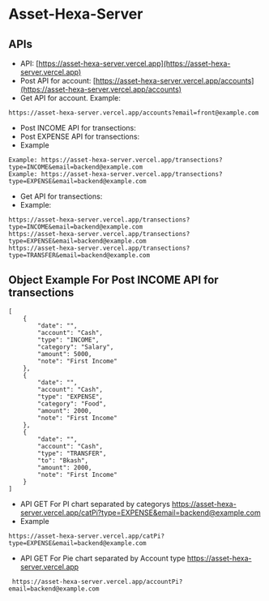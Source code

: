 # Asset-Hexa-Server
## APIs
- API: [https://asset-hexa-server.vercel.app](https://asset-hexa-server.vercel.app)
- Post API for account: [https://asset-hexa-server.vercel.app/accounts](https://asset-hexa-server.vercel.app/accounts)
- Get API for account. Example:
```
https://asset-hexa-server.vercel.app/accounts?email=front@example.com
```

- Post INCOME API for transections: 
- Post EXPENSE API for transections:
- Example
```
Example: https://asset-hexa-server.vercel.app/transections?type=INCOME&email=backend@example.com
Example: https://asset-hexa-server.vercel.app/transections?type=EXPENSE&email=backend@example.com
```

- Get API for transections: 
- Example:
```
https://asset-hexa-server.vercel.app/transections?type=INCOME&email=backend@example.com
https://asset-hexa-server.vercel.app/transections?type=EXPENSE&email=backend@example.com
https://asset-hexa-server.vercel.app/transections?type=TRANSFER&email=backend@example.com
```

## Object Example For Post INCOME API for transections
```
[
    {
        "date": "",
        "account": "Cash",
        "type": "INCOME",
        "category": "Salary",
        "amount": 5000,
        "note": "First Income"
    },
    {
        "date": "",
        "account": "Cash",
        "type": "EXPENSE",
        "category": "Food",
        "amount": 2000,
        "note": "First Income"
    },
    {
        "date": "",
        "account": "Cash",
        "type": "TRANSFER",
        "to": "Bkash",
        "amount": 2000,
        "note": "First Income"
    }
]
```
- API GET For PI chart separated by categorys https://asset-hexa-server.vercel.app/catPi?type=EXPENSE&email=backend@example.com
- Example
```
https://asset-hexa-server.vercel.app/catPi?type=EXPENSE&email=backend@example.com
```
- API GET For Pie chart separated by Account type https://asset-hexa-server.vercel.app
```
 https://asset-hexa-server.vercel.app/accountPi?email=backend@example.com
```

